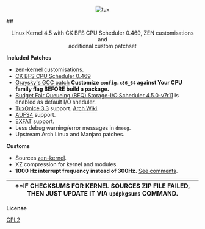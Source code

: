 
<p align="center">
  <img src="http://i.imgur.com/BbD1jGBl.jpg" alt="tux"/>
</p>

##<p align="center">Linux Kernel 4.5 with CK BFS CPU Scheduler 0.469, ZEN customisations and <br/>additional custom patchset<br/></p>

**Included Patches**

 - [zen-kernel](https://github.com/zen-kernel/zen-kernel) customisations.
 - [CK BFS CPU Scheduler 0.469](http://users.tpg.com.au/ckolivas/kernel/)
 - [Graysky's GCC patch](https://github.com/graysky2/kernel_gcc_patch) **Customize `config.x86_64` against Your CPU family flag BEFORE build a package.**
 - [Budget Fair Queueing (BFQ) Storage-I/O Scheduler 4.5.0-v7r11](http://algo.ing.unimo.it/people/paolo/disk_sched/sources.php) is enabled as default I/O sheduler.
 - [TuxOnIce 3.3](http://tuxonice.nigelcunningham.com.au/) support. [Arch Wiki](https://wiki.archlinux.org/index.php/TuxOnIce).
 - [AUFS4](http://aufs.sourceforge.net/) support. 
 - [EXFAT](https://github.com/dorimanx/exfat-nofuse) support.
 - Less debug warning/error messages in `dmesg`.
 - Upstream Arch Linux and Manjaro patches.
 
**Customs**

 - Sources [zen-kernel](https://github.com/zen-kernel/zen-kernel). 
 - XZ compression for kernel and modules.
 - **1000 Hz interrupt frequency instead of 300Hz.** [See comments](http://ck-hack.blogspot.com/2013/09/bfs-0441-311-ck1.html?showComment=1378756529345#c5266548105449573343).

 | **IF CHECKSUMS FOR KERNEL SOURCES ZIP FILE FAILED, THEN JUST UPDATE IT VIA `updpkgsums` COMMAND. |
|--------------------------------------------------------------------------------------------------|
 
**License**

[GPL2](https://www.gnu.org/licenses/gpl-2.0.txt)
